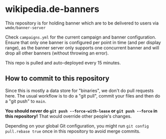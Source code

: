 # wikipedia.de-banners
This repository is for holding banner which are to be delivered to users via `wmde/banner-server`

Check `campaigns.yml` for the current campaign and banner configuration.
Ensure that only one banner is configured per point in time (and per display range), as the banner server only
supports one concurrent banner and will drop all other banners (without throwing an error).

This repo is pulled and auto-deployed every 15 minutes.

## How to commit to this repository

Since this is mostly a data store for "binaries", we don't do pull
requests here. The usual workflow is to do a "git pull", commit your files
and then do a "git push" to `main`. 

**You should never do `git push --force-with-lease` or `git push --force` in this repository!**
That would override other people's changes.

Depending on your global Git configuration, you might run `git config pull.rebase true` once in this repository to avoid merge commits.
